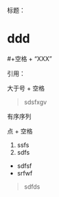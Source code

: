 标题：

# ddd

#+空格 + “XXX”    

引用：

大于号 + 空格

> sdsfxgv

有序序列

点 + 空格 

1. ssfs
2. sdfs

- sdfsf
- srfwf

> sdfds





